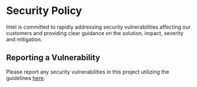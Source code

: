 # Security Policy

Intel is committed to rapidly addressing security vulnerabilities affecting our customers and providing clear guidance on the solution, impact, severity and mitigation. 

## Reporting a Vulnerability

Please report any security vulnerabilities in this project utilizing the guidelines [here](https://www.intel.com/content/www/us/en/security-center/vulnerability-handling-guidelines.html).
